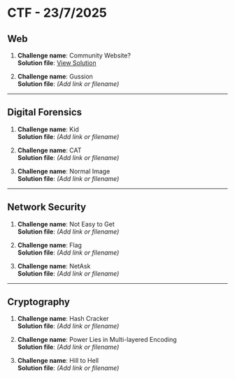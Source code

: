 # CTF - 23/7/2025

## Web

1. **Challenge name**: Community Website?  
   **Solution file**: [View Solution](/Solution/ctfWebWriteup%20.pdf)

2. **Challenge name**: Gussion  
   **Solution file**: *(Add link or filename)*

---

## Digital Forensics

1. **Challenge name**: Kid  
   **Solution file**: *(Add link or filename)*

2. **Challenge name**: CAT  
   **Solution file**: *(Add link or filename)*

3. **Challenge name**: Normal Image  
   **Solution file**: *(Add link or filename)*

---

## Network Security

1. **Challenge name**: Not Easy to Get  
   **Solution file**: *(Add link or filename)*

2. **Challenge name**: Flag  
   **Solution file**: *(Add link or filename)*

3. **Challenge name**: NetAsk  
   **Solution file**: *(Add link or filename)*

---

## Cryptography

1. **Challenge name**: Hash Cracker  
   **Solution file**: *(Add link or filename)*

2. **Challenge name**: Power Lies in Multi-layered Encoding  
   **Solution file**: *(Add link or filename)*

3. **Challenge name**: Hill to Hell  
   **Solution file**: *(Add link or filename)*
